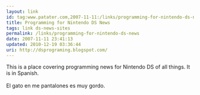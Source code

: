 ```yaml
---
layout: link
id: tag:www.patater.com,2007-11-11:/links/programming-for-nintendo-ds-news
title: Programming for Nintendo DS News
tags: link ds-news-sites
permalink: /links/programming-for-nintendo-ds-news
date: 2007-11-11 23:41:13
updated: 2010-12-19 03:36:44
uri: http://dsprograming.blogspot.com/
---
```

This is a place covering programming news for Nintendo DS of all things. It is
in Spanish.<br/><br/>El gato en me pantalones es muy gordo.

